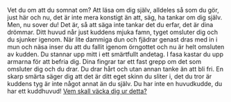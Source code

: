 Vet du om att du somnat om? Att läsa om dig själv, alldeles
så som du gör, just här och nu, det är inte mera konstigt än att, 
säg, ha tankar om dig själv. Men, nu sover du! Det är, så att säga
inte tankar det du erfar, det är dina drömmar. Ditt huvud når just
kuddens mjuka famn, tyget omsluter dig och du sjunker igenom. 
När lite dammiga dun och fjädrar genast dras med in i mun och näsa
inser du att du fallit igenom örngottet och nu är helt omsluten av kudden. 
Du stannar upp mitt i ett smärtfullt andetag. I fasa kastar du upp armarna
för att befria dig. Dina fingrar tar ett fast grepp om det som omsluter dig
och du drar. Du drar hårt och utan annan tanke än att bli fri. En skarp
smärta säger dig att det är ditt eget skinn du sliter i, det du tror är 
kuddens tyg är inte något annat än du själv. Du har inte en huvudkudde,
du har ett kuddhuvud!
[Vem skall väcka dig ur detta?](../start.md)
